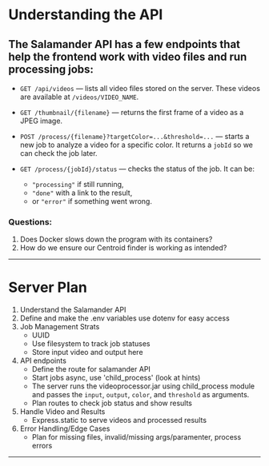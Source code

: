 # Understanding the API

## The Salamander API has a few endpoints that help the frontend work with video files and run processing jobs:

- `GET /api/videos` — lists all video files stored on the server. These videos are available at `/videos/VIDEO_NAME`.

- `GET /thumbnail/{filename}` — returns the first frame of a video as a JPEG image.

- `POST /process/{filename}?targetColor=...&threshold=...` — starts a new job to analyze a video for a specific color. It returns a `jobId` so we can check the job later.

- `GET /process/{jobId}/status` — checks the status of the job. It can be:
  - `"processing"` if still running,
  - `"done"` with a link to the result,
  - or `"error"` if something went wrong.

### Questions:
1. Does Docker slows down the program with its containers?
2. How do we ensure our Centroid finder is working as intended? 
-----------------------------------------------------------------------------------------------------------------------------------------
# Server Plan
1. Understand the Salamander API 
2. Define and make the .env variables use dotenv for easy access
3. Job Management Strats 
    - UUID 
    - Use filesystem to track job statuses
    - Store input video and output here
4. API endpoints 
    - Define the route for salamander API
    - Start jobs async, use 'child_process' (look at hints)
    - The server runs the videoprocessor.jar using child_process module and passes the `input`, `output`, `color`, and `threshold` as arguments.
    - Plan routes to check job status and show results
5. Handle Video and Results
    - Express.static to serve videos and processed results
6. Error Handling/Edge Cases 
    - Plan for missing files, invalid/missing args/paramenter, process errors
-----------------------------------------------------------------------------------------------------------------------------------------
